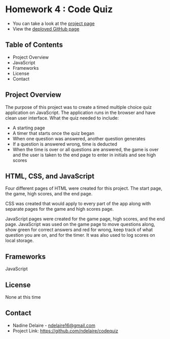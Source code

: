 # Homework 4 : Code Quiz
* You can take a look at the [project page](https://github.com/ndelaire/codequiz)
* View the [deployed GitHub page](https://ndelaire.github.io/codequiz/)

## Table of Contents
* Project Overview
* JavaScript
* Frameworks
* License
* Contact

## Project Overview 

The purpose of this project was to create a timed multiple choice quiz application on JavaScript. The application runs in the browser and have clean user interface. What the quiz needed to include: 
* A starting page
* A timer that starts once the quiz began
* When one question was answered, another question generates
* If a question is answered wrong, time is deducted
* When the time is over or all questions are answered, the game is over and the user is taken to the end page to enter in initials and see high scores

## HTML, CSS, and JavaScript 

Four different pages of HTML were created for this project. The start page, the game, high scores, and the end page. 

CSS was created that would apply to every part of the app along with separate pages for the game and high scores page. 

JavaScript pages were created for the game page, high scores, and the end page. JavaScript was used on the game page to move questions along, show green for correct answers and red for wrong, keep track of what question you are on, and for the timer. It was also used to log scores on local storage. 

## Frameworks
JavaScript

## License 
None at this time

## Contact
* Nadine Delaire - ndelaire16@gmail.com 
* Project Link: https://github.com/ndelaire/codequiz